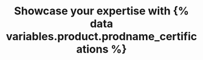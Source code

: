 ---
title: 'Showcase your expertise with {% data variables.product.prodname_certifications %}'
shortTitle: '{% data variables.product.prodname_certifications %}'
intro: 'Learn how to prepare for the exams and find resources to help you succeed.'
versions:
  fpt: '*'
  ghec: '*'
children:
  - /about-github-certifications
  - /registering-for-a-github-certifications-exam
---